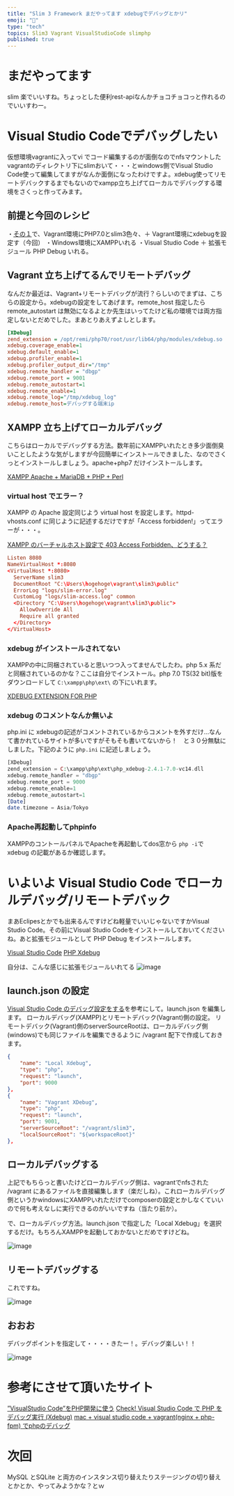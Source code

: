 ```yaml
---
title: "Slim 3 Framework まだやってます xdebugでデバッグとかリ"
emoji: "📝"
type: "tech"
topics: Slim3 Vagrant VisualStudioCode slimphp
published: true
---
```


# まだやってます
slim 楽でいいすね。ちょっとした便利rest-apiなんかチョコチョコっと作れるのでいいすわー。

# Visual Studio Codeでデバッグしたい
仮想環境vagrantに入ってvi でコード編集するのが面倒なのでnfsマウントしたvagrantのディレクトリ下にslimおいて・・・とwindows側でVisual Studio Code使って編集してますがなんか面倒になったわけですよ。xdebug使ってリモートデバックするまでもないのでxampp立ち上げてローカルでデバッグする環境をさくっと作ってみます。

## 前提と今回のレシピ
・[その１](http://qiita.com/murachi1208/items/5a07f3638d51bf6cd902)で、Vagrant環境にPHP7.0とslim3色々、＋ Vagrant環境にxdebugを設定す（今回）
・Windows環境にXAMPPいれる
・Visual Studio Code ＋ 拡張モジュール PHP Debug いれる。

## Vagrant 立ち上げてるんでリモートデバッグ
なんだか最近は、Vagrant+リモートデバッグが流行？らしいのでまずは、こちらの設定から。xdebugの設定をしてあげます。remote_host 指定したら remote_autostart は無効になるよとか先生はいってたけど私の環境では両方指定しないとだめでした。まあとりあえずよしとします。

```php:/etc/php.d/99-xdebug.ini
[XDebug]
zend_extension = /opt/remi/php70/root/usr/lib64/php/modules/xdebug.so
xdebug.coverage_enable=1
xdebug.default_enable=1
xdebug.profiler_enable=1
xdebug.profiler_output_dir="/tmp"
xdebug.remote_handler = "dbgp"
xdebug.remote_port = 9001
xdebug.remote_autostart=1
xdebug.remote_enable=1
xdebug.remote_log="/tmp/xdebug_log"
xdebug.remote_host=デバッグする端末ip
```

## XAMPP 立ち上げてローカルデバッグ
こちらはローカルでデバッグする方法。数年前にXAMPPいれたとき多少面倒臭いことしたような気がしますが今回簡単にインストールできました、なのでさくっとインストールしましょう。apache+php7 だけインストールします。

[XAMPP Apache + MariaDB + PHP + Perl](https://www.apachefriends.org/jp/index.html)

### virtual host でエラー？
XAMPP の Apache 設定同じよう virtual host を設定します。httpd-vhosts.conf に同じように記述するだけですが「Access forbidden!」ってエラーが・・・。

[XAMPP のバーチャルホスト設定で 403 Access Forbidden、どうする？](http://ameblo.jp/hirown/entry-11537936854.html)

```text:\xampp\apache\conf\extra\httpd-vhosts.conf
Listen 8080
NameVirtualHost *:8080
<VirtualHost *:8080>
  ServerName slim3
  DocumentRoot "C:\Users\hogehoge\vagrant\slim3\public"
  ErrorLog "logs/slim-error.log"
  CustomLog "logs/slim-access.log" common
  <Directory "C:\Users\hogehoge\vagrant\slim3\public">
    AllowOverride All
    Require all granted
  </Directory>
</VirtualHost>
```

### xdebug がインストールされてない
XAMPPの中に同梱されていると思いつつ入ってませんでしたわ。php 5.x 系だと同梱されているのかな？ここは自分でインストール。php 7.0 TS(32 bit)版をダウンロードして `C:\xampp\php\ext\` の下にいれます。

[XDEBUG EXTENSION FOR PHP](https://xdebug.org/download.php)

### xdebug のコメントなんか無いよ
php.ini に xdebugの記述がコメントされているからコメントを外すだけ…なんて書かれているサイトが多いですがそもそも書いてないから！　と３０分無駄にしました。下記のように `php.ini` に記述しましょう。

```php
[XDebug]
zend_extension = C:\xampp\php\ext\php_xdebug-2.4.1-7.0-vc14.dll
xdebug.remote_handler = "dbgp"
xdebug.remote_port = 9000
xdebug.remote_enable=1
xdebug.remote_autostart=1
[Date]
date.timezone = Asia/Tokyo
```

### Apache再起動してphpinfo
XAMPPのコントールパネルでApacheを再起動してdos窓から `php -i`で xdebug の記載があるか確認します。

# いよいよ Visual Studio Code でローカルデバッグ/リモートデバック
まあEclipesとかでも出来るんですけどね軽量でいいじゃないですかVisual Studio Code。その前にVisual Studio Codeをインストールしておいてくださいね。あと拡張モジュールとして PHP Debug をインストールします。

[Visual Studio Code](https://code.visualstudio.com/)
[PHP Xdebug](https://marketplace.visualstudio.com/items?itemName=felixfbecker.php-debug)

自分は、こんな感じに拡張モジュールいれてる
![image](https://qiita-image-store.s3.amazonaws.com/0/44540/8105a294-be82-21ce-1e97-978f9352debc.png)

## launch.json の設定
[Visual Studio Code のデバッグ設定をする](http://qiita.com/dz_/items/fb574782f4b4b30149a8#visual-studio-code-%E3%81%AE%E3%83%87%E3%83%90%E3%83%83%E3%82%B0%E8%A8%AD%E5%AE%9A%E3%82%92%E3%81%99%E3%82%8B)を参考にして。launch.json を編集します。
ローカルデバッグ(XAMPP)とリモートデバック(Vagrant)側の設定。
リモートデバック(Vagrant)側のserverSourceRootは、ローカルデバッグ側(windows)でも同じファイルを編集できるように /vagrant 配下で作成しておきます。

```json:.vscode/launch.json
{
    "name": "Local Xdebug",
    "type": "php",
    "request": "launch",
    "port": 9000
},
{
    "name": "Vagrant XDebug",
    "type": "php",
    "request": "launch",
    "port": 9001,
    "serverSourceRoot": "/vagrant/slim3",
    "localSourceRoot": "${workspaceRoot}"
},
```

## ローカルデバッグする
上記でもちらっと書いたけどローカルデバッグ側は、vagrantでnfsされた /vagrant にあるファイルを直接編集します（楽だしね）。これローカルデバッグ側というかwindowsにXAMPPいれただけでcomposerの設定とかしなくていいので何も考えなしに実行できるのがいいですね（当たり前か）。

で、ローカルデバッグ方法。launch.json で指定した「Local Xdebug」を選択するだけ。もちろんXAMPPを起動しておかないとだめですけどね。

![image](https://qiita-image-store.s3.amazonaws.com/0/44540/85220e1f-908f-ccfa-385e-bbe30f61ac5d.png)

## リモートデバッグする
これですね。

![image](https://qiita-image-store.s3.amazonaws.com/0/44540/1c8d4545-1cb7-1e28-9c55-1787ab3280d0.png)

## おおお
デバッグポイントを指定して・・・・きたー！。デバッグ楽しい！！

![image](https://qiita-image-store.s3.amazonaws.com/0/44540/1e945a35-0205-f9ac-28da-79d27aa60e5a.png)

# 参考にさせて頂いたサイト
[”VisualStudio Code”をPHP開発に使う](https://officeyuai.net/%E3%82%B7%E3%82%B9%E3%83%86%E3%83%A0%E9%96%8B%E7%99%BA/visualstudio-code/)
[Check! Visual Studio Code で PHP をデバッグ実行 (Xdebug)](http://qiita.com/dz_/items/fb574782f4b4b30149a8#visual-studio-code-%E3%81%AE%E3%83%87%E3%83%90%E3%83%83%E3%82%B0%E8%A8%AD%E5%AE%9A%E3%82%92%E3%81%99%E3%82%8B)
[mac + visual studio code + vagrant(nginx + php-fpm) でphpのデバッグ](http://wordpress.a2dev.org/archives/447)

# 次回
MySQL とSQLite と両方のインスタンス切り替えたりステージングの切り替えとかとか、やってみようかな？とｗ

